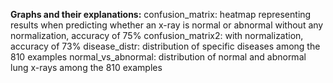 **Graphs and their explanations:**
confusion_matrix: heatmap representing results when predicting whether an x-ray is normal or abnormal without any normalization, accuracy of 75%
confusion_matrix2: with normalization, accuracy of 73%
disease_distr: distribution of specific diseases among the 810 examples
normal_vs_abnormal: distribution of normal and abnormal lung x-rays among the 810 examples
